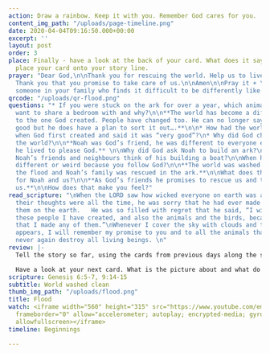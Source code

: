 ```yaml
---
action: Draw a rainbow. Keep it with you. Remember God cares for you.
content_img_path: "/uploads/page-timeline.png"
date: 2020-04-04T09:16:50.000+00:00
excerpt: ''
layout: post
order: 3
place: Finally - have a look at the back of your card. What does it say? You can now
  place your card onto your story line.
prayer: "Dear God,\n\nThank you for rescuing the world. Help us to live as your friends.
  Thank you that you promise to take care of us.\n\nAmen\n\nPray it + \n\nPray for
  someone in your family who finds it difficult to be differently like Noah was. "
qrcode: "/uploads/qr-flood.png"
questions: "* If you were stuck on the ark for over a year, which animal would you
  want to share a bedroom with and why?\n\n**The world has become a different place
  to the one God created. People have changed too. He can no longer say it is very
  good but he does have a plan to sort it out….**\n\n* How had the world changed from
  when God first created and said it was “very good”?\n* Why did God choose to flood
  the world?\n\n**Noah was God’s friend, he was different to everyone else because
  he lived to please God.** \n\nWhy did God ask Noah to build an ark?\n\nWhat did
  Noah’s friends and neighbours think of his building a boat?\n\nWhen have you felt
  different or weird because you follow God?\n\n**The world was washed clean through
  the flood and Noah’s family was rescued in the ark.**\n\nWhat does the rainbow mean
  for Noah and us?\n\n**As God’s friends he promises to rescue us and take care of
  us.**\n\nHow does that make you feel?"
read_scripture: "\nWhen the LORD saw how wicked everyone on earth was and how evil
  their thoughts were all the time, he was sorry that he had ever made them and put
  them on the earth.   He was so filled with regret that he said, “I will wipe out
  these people I have created, and also the animals and the birds, because I am sorry
  that I made any of them.”\nWhenever I cover the sky with clouds and the rainbow
  appears, I will remember my promise to you and to all the animals that a flood will
  never again destroy all living beings. \n"
review: |-
  Tell the story so far, using the cards from previous days along the storyline.

  Have a look at your next card. What is the picture about and what do the words say?
scripture: Genesis 6:5-7, 9:14-15
subtitle: World washed clean
thumb_img_path: "/uploads/flood.png"
title: Flood
watch: <iframe width="560" height="315" src="https://www.youtube.com/embed/4yzN0fUxjkQ"
  frameborder="0" allow="accelerometer; autoplay; encrypted-media; gyroscope; picture-in-picture"
  allowfullscreen></iframe>
timeline: Beginnings

---
```

